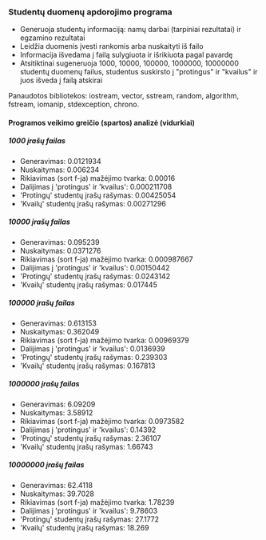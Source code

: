 ### Studentų duomenų apdorojimo programa
- Generuoja studentų informaciją: namų darbai (tarpiniai rezultatai) ir egzamino rezultatai
- Leidžia duomenis įvesti rankomis arba nuskaityti iš failo
- Informacija išvedama į failą sulygiuota ir išrikiuota pagal pavardę
- Atsitiktinai sugeneruoja 1000, 10000, 100000, 1000000, 10000000 studentų duomenų failus, studentus suskirsto į "protingus" ir "kvailus" ir juos išveda į failą atskirai

Panaudotos bibliotekos: iostream, vector, sstream, random, algorithm, fstream, iomanip, stdexception, chrono.

#### Programos veikimo greičio (spartos) analizė (vidurkiai)

##### 1000 įrašų failas
- Generavimas: 0.0121934
- Nuskaitymas: 0.006234
- Rikiavimas (sort f-ja) mažėjimo tvarka: 0.00016
- Dalijimas į 'protingus' ir 'kvailus': 0.000211708
- 'Protingų' studentų įrašų rašymas: 0.00425054
- 'Kvailų' studentų įrašų rašymas: 0.00271296

##### 10000 įrašų failas
- Generavimas: 0.095239
- Nuskaitymas: 0.0371276
- Rikiavimas (sort f-ja) mažėjimo tvarka: 0.000987667
- Dalijimas į 'protingus' ir 'kvailus': 0.00150442
- 'Protingų' studentų įrašų rašymas: 0.0243142
- 'Kvailų' studentų įrašų rašymas: 0.017445

##### 100000 įrašų failas
- Generavimas: 0.613153
- Nuskaitymas: 0.362049
- Rikiavimas (sort f-ja) mažėjimo tvarka: 0.00969379
- Dalijimas į 'protingus' ir 'kvailus': 0.0136939
- 'Protingų' studentų įrašų rašymas: 0.239303
- 'Kvailų' studentų įrašų rašymas: 0.167813

##### 1000000 įrašų failas
- Generavimas: 6.09209
- Nuskaitymas: 3.58912
- Rikiavimas (sort f-ja) mažėjimo tvarka: 0.0973582
- Dalijimas į 'protingus' ir 'kvailus': 0.14392
- 'Protingų' studentų įrašų rašymas: 2.36107
- 'Kvailų' studentų įrašų rašymas: 1.66743

##### 10000000 įrašų failas
- Generavimas: 62.4118
- Nuskaitymas: 39.7028
- Rikiavimas (sort f-ja) mažėjimo tvarka: 1.78239
- Dalijimas į 'protingus' ir 'kvailus': 9.78603
- 'Protingų' studentų įrašų rašymas: 27.1772
- 'Kvailų' studentų įrašų rašymas: 18.269